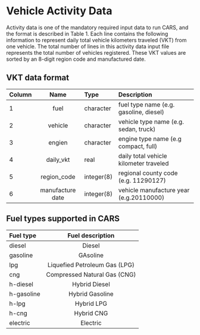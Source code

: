 # Vehicle Activity Data
Activity data is one of the mandatory required input data to run CARS, and the format is described in Table 1. Each line contains the following information to represent daily total vehicle kilometers traveled (VKT) from one vehicle. The total number of lines in this activity data input file represents the total number of vehicles registered. These VKT values are sorted by an 8-digit region code and manufactured date.

## VKT data format
| Column | Name | Type | Description|
| :-------- |:------------------:| :-----------|:---------------------------------------|
| 1 | fuel             | character | fuel type name (e.g. gasoline, diesel) |
| 2 | vehicle          | character | vehicle type name (e.g. sedan, truck)  |
| 3 | engien           | character | engine type name (e.g compact, full)   |
| 4 | daily_vkt        | real      | daily total vehicle kilometer traveled |
| 5 | region_code      | integer(8)| regional county code (e.g. 11290127)   |
| 6 | manufacture date | integer(8)| vehicle manufacture year (e.g.20110000)|



## Fuel types supported in CARS
| Fuel type | Fuel description|
| :------------ |:---------------------------------------:|
| diesel     | Diesel |
| gasoline   | GAsoline |
| lpg        | Liquefied Petroleum Gas (LPG) |
| cng        | Compressed Natural Gas (CNG) |
| h-diesel   | Hybrid Diesel |
| h-gasoline | Hybrid Gasoline |
| h-lpg      | Hybrid LPG |
| h-cng      | Hybrid CNG |
| electric   | Electric |
